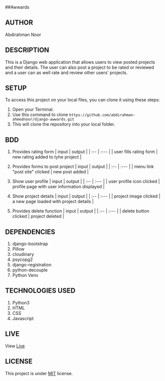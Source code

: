 ##Awwards

## AUTHOR
Abdirahman Noor

## DESCRIPTION
This is a Django web application that allows users to view posted projects and their details. The user can also post a project to be rated or reviewed and a user can as well rate and review other users' projects.

## SETUP
To access this project on your local files, you can clone it using these steps:

1. Open your Terminal.
2. Use this command to clone `https://github.com/abdirahman-ahmednoor/django-awwards.git`
3. This will clone the repository into your local folder.

## BDD
1. Provides rating form
   | input       |    output  |
     | :--      | :---      |
   | user fills rating form  | new rating added to tyhe project |
2. Provides forms to post project 
   | input       |    output  |
     | :--      | :---      |
   | menu link "post site" clicked | new post added  |
3. Show user profile 
   | input       |    output  |
     | :--      | :---      |
   | user profile icon clicked  | profile page with user information displayed  |
4. Show project details
   | input       |    output  |
     | :--      | :---      |
   | project image clicked  |  a new page loaded with project details   |

5. Provides  delete function
   | input       |    output  |
     | :--      | :---      |
   | delete button clicked | project deleted  |

## DEPENDENCIES
1. django-bootstrap
2. Pillow
3. cloudinary
4. psycopg2
5. django-registration
6. python-decouple
7. Python Venv

## TECHNOLOGIES USED

1. Python3
2. HTML
3. CSS
4. Javascript

## LIVE
View [Live](https://awwards-090.herokuapp.com/)

## LICENSE
This project is under [MIT](Licence) license.